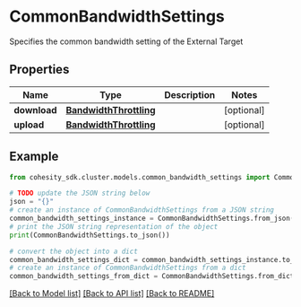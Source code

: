 # CommonBandwidthSettings

Specifies the common bandwidth setting of the External Target

## Properties

Name | Type | Description | Notes
------------ | ------------- | ------------- | -------------
**download** | [**BandwidthThrottling**](BandwidthThrottling.md) |  | [optional] 
**upload** | [**BandwidthThrottling**](BandwidthThrottling.md) |  | [optional] 

## Example

```python
from cohesity_sdk.cluster.models.common_bandwidth_settings import CommonBandwidthSettings

# TODO update the JSON string below
json = "{}"
# create an instance of CommonBandwidthSettings from a JSON string
common_bandwidth_settings_instance = CommonBandwidthSettings.from_json(json)
# print the JSON string representation of the object
print(CommonBandwidthSettings.to_json())

# convert the object into a dict
common_bandwidth_settings_dict = common_bandwidth_settings_instance.to_dict()
# create an instance of CommonBandwidthSettings from a dict
common_bandwidth_settings_from_dict = CommonBandwidthSettings.from_dict(common_bandwidth_settings_dict)
```
[[Back to Model list]](../README.md#documentation-for-models) [[Back to API list]](../README.md#documentation-for-api-endpoints) [[Back to README]](../README.md)


